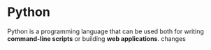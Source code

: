 # Python 

Python is a programming language that can be used both for writing **command-line scripts** or building **web applications**. changes
